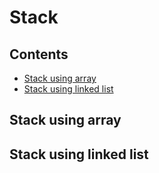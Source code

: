 # Stack

## Contents
* [Stack using array](#stack_using_array)
* [Stack using linked list](#stack_using_linked_list)

## Stack using array

## Stack using linked list
